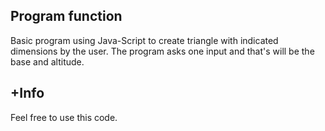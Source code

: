 ## Program function ##

Basic program using Java-Script to create triangle with indicated dimensions by the user.
The program asks one input and that's will be the base and altitude.

## +Info ##

Feel free to use this code.
